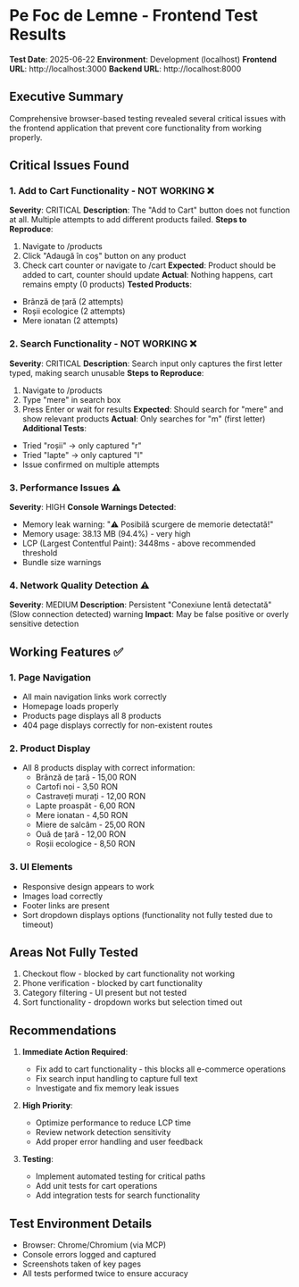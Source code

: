 # Pe Foc de Lemne - Frontend Test Results
**Test Date**: 2025-06-22
**Environment**: Development (localhost)
**Frontend URL**: http://localhost:3000
**Backend URL**: http://localhost:8000

## Executive Summary
Comprehensive browser-based testing revealed several critical issues with the frontend application that prevent core functionality from working properly.

## Critical Issues Found

### 1. Add to Cart Functionality - NOT WORKING ❌
**Severity**: CRITICAL
**Description**: The "Add to Cart" button does not function at all. Multiple attempts to add different products failed.
**Steps to Reproduce**:
1. Navigate to /products
2. Click "Adaugă în coș" button on any product
3. Check cart counter or navigate to /cart
**Expected**: Product should be added to cart, counter should update
**Actual**: Nothing happens, cart remains empty (0 products)
**Tested Products**: 
- Brânză de țară (2 attempts)
- Roșii ecologice (2 attempts)
- Mere ionatan (2 attempts)

### 2. Search Functionality - NOT WORKING ❌
**Severity**: CRITICAL
**Description**: Search input only captures the first letter typed, making search unusable
**Steps to Reproduce**:
1. Navigate to /products
2. Type "mere" in search box
3. Press Enter or wait for results
**Expected**: Should search for "mere" and show relevant products
**Actual**: Only searches for "m" (first letter)
**Additional Tests**:
- Tried "roșii" → only captured "r"
- Tried "lapte" → only captured "l"
- Issue confirmed on multiple attempts

### 3. Performance Issues ⚠️
**Severity**: HIGH
**Console Warnings Detected**:
- Memory leak warning: "⚠️ Posibilă scurgere de memorie detectată!"
- Memory usage: 38.13 MB (94.4%) - very high
- LCP (Largest Contentful Paint): 3448ms - above recommended threshold
- Bundle size warnings

### 4. Network Quality Detection ⚠️
**Severity**: MEDIUM
**Description**: Persistent "Conexiune lentă detectată" (Slow connection detected) warning
**Impact**: May be false positive or overly sensitive detection

## Working Features ✅

### 1. Page Navigation
- All main navigation links work correctly
- Homepage loads properly
- Products page displays all 8 products
- 404 page displays correctly for non-existent routes

### 2. Product Display
- All 8 products display with correct information:
  - Brânză de țară - 15,00 RON
  - Cartofi noi - 3,50 RON
  - Castraveți murați - 12,00 RON
  - Lapte proaspăt - 6,00 RON
  - Mere ionatan - 4,50 RON
  - Miere de salcâm - 25,00 RON
  - Ouă de țară - 12,00 RON
  - Roșii ecologice - 8,50 RON

### 3. UI Elements
- Responsive design appears to work
- Images load correctly
- Footer links are present
- Sort dropdown displays options (functionality not fully tested due to timeout)

## Areas Not Fully Tested
1. Checkout flow - blocked by cart functionality not working
2. Phone verification - blocked by cart functionality
3. Category filtering - UI present but not tested
4. Sort functionality - dropdown works but selection timed out

## Recommendations
1. **Immediate Action Required**:
   - Fix add to cart functionality - this blocks all e-commerce operations
   - Fix search input handling to capture full text
   - Investigate and fix memory leak issues

2. **High Priority**:
   - Optimize performance to reduce LCP time
   - Review network detection sensitivity
   - Add proper error handling and user feedback

3. **Testing**:
   - Implement automated testing for critical paths
   - Add unit tests for cart operations
   - Add integration tests for search functionality

## Test Environment Details
- Browser: Chrome/Chromium (via MCP)
- Console errors logged and captured
- Screenshots taken of key pages
- All tests performed twice to ensure accuracy